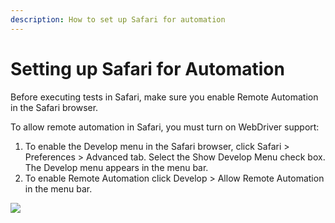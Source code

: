 ```yaml
---
description: How to set up Safari for automation
---
```


# Setting up Safari for Automation



Before executing tests in Safari, make sure you enable Remote Automation in the Safari browser.

To allow remote automation in Safari, you must turn on WebDriver support:

1. To enable the Develop menu in the Safari browser, click Safari > Preferences > Advanced tab. Select the Show Develop Menu check box. The Develop menu appears in the menu bar.
2. To enable Remote Automation click Develop > Allow Remote Automation in the menu bar.

![](../../.gitbook/assets/safari.png)
